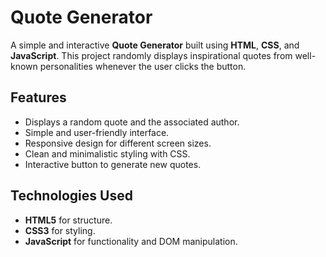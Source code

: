 # Quote Generator

A simple and interactive **Quote Generator** built using **HTML**, **CSS**, and **JavaScript**. This project randomly displays inspirational quotes from well-known personalities whenever the user clicks the button.

## Features

- Displays a random quote and the associated author.
- Simple and user-friendly interface.
- Responsive design for different screen sizes.
- Clean and minimalistic styling with CSS.
- Interactive button to generate new quotes.

## Technologies Used

- **HTML5** for structure.
- **CSS3** for styling.
- **JavaScript** for functionality and DOM manipulation.
